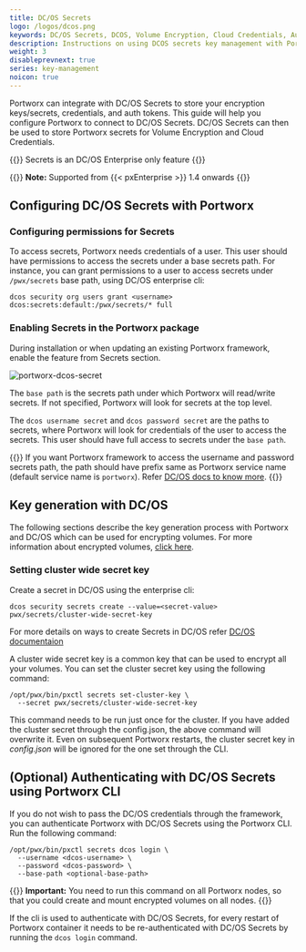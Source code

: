 ```yaml
---
title: DC/OS Secrets
logo: /logos/dcos.png
keywords: DC/OS Secrets, DCOS, Volume Encryption, Cloud Credentials, Auth Tokens
description: Instructions on using DCOS secrets key management with Portworx
weight: 3
disableprevnext: true
series: key-management
noicon: true
---
```


Portworx can integrate with DC/OS Secrets to store your encryption keys/secrets, credentials, and auth tokens. This guide will help you configure Portworx to connect to DC/OS Secrets. DC/OS Secrets can then be used to store Portworx secrets for Volume Encryption and Cloud Credentials.

{{<info>}}
Secrets is an DC/OS Enterprise only feature
{{</info>}}

{{<info>}}
**Note:**  Supported from {{< pxEnterprise >}} 1.4 onwards
{{</info>}}

## Configuring DC/OS Secrets with Portworx

### Configuring permissions for Secrets

To access secrets, Portworx needs credentials of a user. This user should have permissions to access the secrets under a base secrets path. For instance, you can grant permissions to a user to access secrets under `/pwx/secrets` base path, using DC/OS enterprise cli:

```text
dcos security org users grant <username> dcos:secrets:default:/pwx/secrets/* full
```

### Enabling Secrets in the Portworx package

During installation or when updating an existing Portworx framework, enable the feature from Secrets section.

![portworx-dcos-secret](/img/dcos-portworx-secrets-setup.png)

The `base path` is the secrets path under which Portworx will read/write secrets. If not specified, Portworx will look for secrets at the top level.

The `dcos username secret` and `dcos password secret` are the paths to secrets, where Portworx will look for credentials of the user to access the secrets. This user should have full access to secrets under the `base path`.


{{<info>}}
If you want Portworx framework to access the username and password secrets path, the path should have prefix same as Portworx service name \(default service name is `portworx`\). Refer [DC/OS docs to know more](https://docs.mesosphere.com/1.12/security/ent/#spaces-for-secrets).
{{</info>}}

## Key generation with DC/OS

The following sections describe the key generation process with Portworx and DC/OS which can be used for encrypting volumes. For more information about encrypted volumes, [click here](/reference/cli/encrypted-volumes).

### Setting cluster wide secret key

Create a secret in DC/OS using the enterprise cli:

```text
dcos security secrets create --value=<secret-value> pwx/secrets/cluster-wide-secret-key
```

For more details on ways to create Secrets in DC/OS refer [DC/OS documentaion](https://docs.mesosphere.com/1.11/security/ent/secrets/create-secrets)

A cluster wide secret key is a common key that can be used to encrypt all your volumes. You can set the cluster secret key using the following command:

```text
/opt/pwx/bin/pxctl secrets set-cluster-key \
  --secret pwx/secrets/cluster-wide-secret-key
```

This command needs to be run just once for the cluster. If you have added the cluster secret through the config.json, the above command will overwrite it. Even on subsequent Portworx restarts, the cluster secret key in _config.json_ will be ignored for the one set through the CLI.

## (Optional) Authenticating with DC/OS Secrets using Portworx CLI

If you do not wish to pass the DC/OS credentials through the framework, you can authenticate Portworx with DC/OS Secrets using the Portworx CLI. Run the following command:

```text
/opt/pwx/bin/pxctl secrets dcos login \
  --username <dcos-username> \
  --password <dcos-password> \
  --base-path <optional-base-path>
```
{{<info>}}
**Important:**
You need to run this command on all Portworx nodes, so that you could create and mount encrypted volumes on all nodes.
{{</info>}}

If the cli is used to authenticate with DC/OS Secrets, for every restart of Portworx container it needs to be re-authenticated with DC/OS Secrets by running the `dcos login` command.
